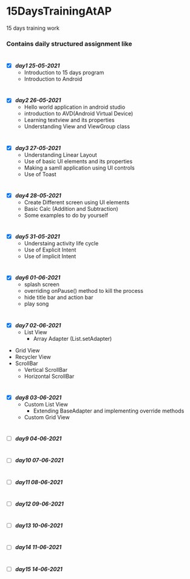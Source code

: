 # 15DaysTrainingAtAP
15 days training work

### Contains daily structured assignment like 

#
- [X] ***day1 25-05-2021***
  - Introduction to 15 days program
  - Introduction to Android

#
- [X] ***day2 26-05-2021***
  - Hello world application in android studio
  - introduction to AVD(Android Virtual Device)
  - Learning textview and its properties
  - Understanding View and ViewGroup class

#
- [X] ***day3 27-05-2021*** 
  - Understanding Linear Layout
  - Use of basic UI elements and its properties
  - Making a samll application using UI controls
  - Use of Toast 

#
- [X] ***day4 28-05-2021*** 
  - Create Different screen using UI elements
  - Basic Calc (Addition and Subtraction)
  - Some examples to do by yourself

#
- [X] ***day5 31-05-2021***
  - Understaing activity life cycle
  - Use of Explicit Intent
  - Use of implicit Intent
 

#
- [X] ***day6 01-06-2021*** 
  - splash screen
  - overriding onPause() method to kill the process
  - hide title bar and action bar
  - play song

#
- [X] ***day7 02-06-2021*** 
  - List View
    - Array Adapter (List.setAdapter)
- Grid View
- Recycler View
- ScrollBar 
  - Vertical ScrollBar
  - Horizontal ScrollBar

#
- [X] ***day8 03-06-2021***
  - Custom List View
    - Extending BaseAdapter and implementing override methods
  - Custom Grid View 

#
- [ ] ***day9 04-06-2021*** 

#
- [ ] ***day10 07-06-2021*** 

#
- [ ] ***day11 08-06-2021*** 

#
- [ ] ***day12 09-06-2021*** 

#
- [ ] ***day13 10-06-2021*** 

#
- [ ] ***day14 11-06-2021*** 

#
- [ ] ***day15 14-06-2021*** 
